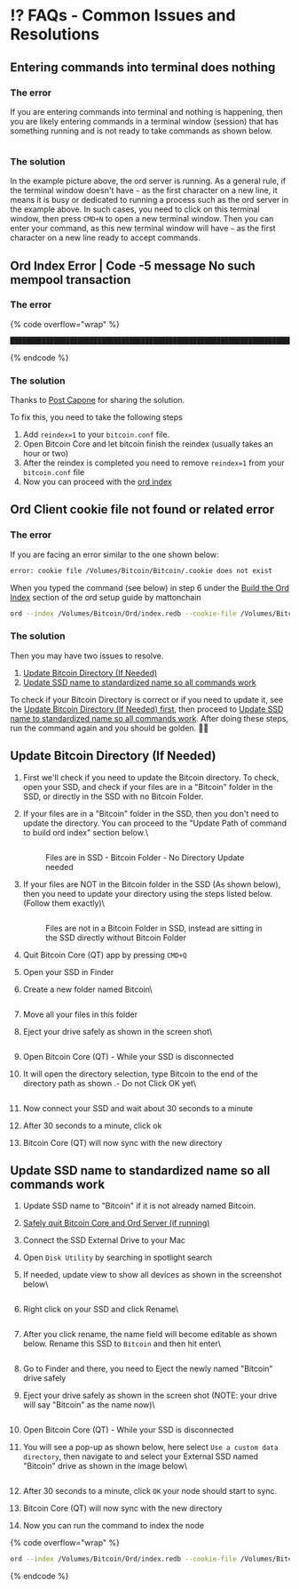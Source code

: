 # ⁉️ FAQs - Common Issues and Resolutions

## Entering commands into terminal does nothing

### The error

If you are entering commands into terminal and nothing is happening, then you are likely entering commands in  a terminal window (session) that has something running and is not ready to take commands as shown below.

<figure><img src="../.gitbook/assets/image (71).png" alt=""><figcaption></figcaption></figure>

### The solution

In the example picture above, the ord server is running. As a general rule, if the terminal window doesn't have `~` as the first character on a new line, it means it is busy or dedicated to running a process such as the ord server in the example above. In such cases, you need to click on this terminal window, then press `CMD+N` to open a new terminal window. Then you can enter your command, as this new terminal window will have `~` as the first character on a new line ready to accept commands.

## Ord Index Error | Code -5 message No such mempool transaction

### The error

{% code overflow="wrap" %}
```bash
███████████████████████████████████████████████████████████████████████████████████████████████████████████████████████████████████████████░ 838792/839401[2024-04-15T23:57:47Z ERROR ord::index::updater] Couldn't receive txs failed to fetch raw transaction: code -5 message No such mempool transaction. Blockchain transactions are still in the process of being indexed. Use gettransaction for wallet transactions.
```
{% endcode %}

### The solution

Thanks to [Post Capone](https://twitter.com/p0stc4p0n3) for sharing the solution.&#x20;

To fix this, you need to take the following steps

1. Add `reindex=1` to your `bitcoin.conf` file.&#x20;
2. Open Bitcoin Core and let bitcoin finish the reindex (usually takes an hour or two)
3. After the reindex is completed you need to remove `reindex=1` from your `bitcoin.conf` file
4. Now you can proceed with the [ord index](../fundamentals/setup-ord-client-on-mac.md#start-indexing-ord)

## Ord Client cookie file not found or related error

### The error

If you are facing an error similar to the one shown below:

```bash
error: cookie file /Volumes/Bitcoin/Bitcoin/.cookie does not exist
```

When you typed the command (see below) in step 6 under the [Build the Ord Index](https://mattonchain.github.io/notes-on-a-chain/ord-setup.html#build-the-ord-index)  section of the ord setup guide by mattonchain

```bash
ord --index /Volumes/Bitcoin/Ord/index.redb --cookie-file /Volumes/Bitcoin/Bitcoin/.cookie index
```

### The solution

Then you may have two issues to resolve.&#x20;

1. [Update Bitcoin Directory (If Needed)](faqs-common-issues-and-resolutions.md#update-bitcoin-directory-if-needed)
2. [Update SSD name to standardized name so all commands work](faqs-common-issues-and-resolutions.md#update-ssd-name-to-standardized-name-so-all-commands-work)

To check if your Bitcoin Directory is correct or if you need to update it, see the [Update Bitcoin Directory (If Needed) first](faqs-common-issues-and-resolutions.md#update-bitcoin-directory-if-needed), then proceed to [Update SSD name to standardized name so all commands work](faqs-common-issues-and-resolutions.md#update-ssd-name-to-standardized-name-so-all-commands-work). After doing these steps, run the command again and you should be golden. :pizza::ninja:

## Update Bitcoin Directory (If Needed)

1. First we'll check if you need to update the Bitcoin directory. To check, open your SSD, and check if your files are in a "Bitcoin" folder in the SSD, or directly in the SSD with no Bitcoin Folder.
2.  If your files are in a "Bitcoin" folder in the SSD, then you don't need to update the directory. You can proceed to the "Update Path of command to build ord index" section below.\


    <figure><img src="../.gitbook/assets/image (21).png" alt=""><figcaption><p>Files are in SSD - Bitcoin Folder - No Directory Update needed</p></figcaption></figure>


3.  If your files are NOT in the Bitcoin folder in the SSD (As shown below), then you need to update your directory using the steps listed below. (Follow them exactly)\


    <figure><img src="../.gitbook/assets/image (22).png" alt=""><figcaption><p>Files are not in a Bitcoin Folder in SSD, instead are sitting in the SSD directly without Bitcoin Folder</p></figcaption></figure>


4. Quit Bitcoin Core (QT) app by pressing `CMD+Q`
5. Open your SSD in Finder
6.  Create a new folder named Bitcoin\


    <figure><img src="../.gitbook/assets/image (23).png" alt=""><figcaption></figcaption></figure>
7. Move all your files in this folder
8.  Eject your drive safely as shown in the screen shot\


    <figure><img src="../.gitbook/assets/image (25).png" alt=""><figcaption></figcaption></figure>
9. Open Bitcoin Core (QT) - While your SSD is disconnected
10. It will open the directory selection, type Bitcoin to the end of the directory path as shown .- Do not Click OK yet\


    <figure><img src="../.gitbook/assets/image (26).png" alt=""><figcaption></figcaption></figure>
11. Now connect your SSD and wait about 30 seconds to a minute
12. After 30 seconds to a minute, click ok
13. Bitcoin Core (QT) will now sync with the new directory

## Update SSD name to standardized name so all commands work

1. Update SSD name to "Bitcoin" if it is not already named Bitcoin.&#x20;
2. [Safely quit Bitcoin Core and Ord Server (if running)](../fundamentals/setup-ord-client-on-mac.md#safely-close-ord-client)
3. Connect the SSD External Drive to your Mac
4. Open `Disk Utility` by searching in spotlight search
5.  If needed, update view to show all devices as shown in the screenshot below\


    <figure><img src="../.gitbook/assets/image (3) (1) (1).png" alt=""><figcaption></figcaption></figure>
6.  Right click on your SSD and click Rename\


    <figure><img src="../.gitbook/assets/image (29).png" alt=""><figcaption></figcaption></figure>
7.  After you click rename, the name field will become editable as shown below. Rename this SSD to `Bitcoin` and then hit enter\


    <figure><img src="../.gitbook/assets/image (30).png" alt=""><figcaption></figcaption></figure>
8. Go to Finder and there, you need to Eject the newly named "Bitcoin" drive safely
9.  Eject your drive safely as shown in the screen shot (NOTE: your drive will say "Bitcoin" as the name now)\


    <figure><img src="../.gitbook/assets/image (25).png" alt=""><figcaption></figcaption></figure>
10. Open Bitcoin Core (QT) - While your SSD is disconnected
11. You will see a pop-up as shown below, here select `Use a custom data directory`, then navigate to and select your External SSD named "Bitcoin" drive as shown in the image below\


    <figure><img src="../.gitbook/assets/image (31).png" alt=""><figcaption></figcaption></figure>
12. After 30 seconds to a minute, click `OK` your node should start to sync.&#x20;
13. Bitcoin Core (QT) will now sync with the new directory
14. Now you can run the command to index the node

{% code overflow="wrap" %}
```bash
ord --index /Volumes/Bitcoin/Ord/index.redb --cookie-file /Volumes/Bitcoin/Bitcoin/.cookie index update
```
{% endcode %}
